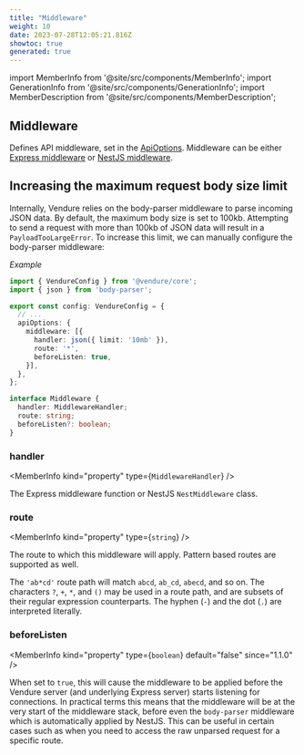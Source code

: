 ```yaml
---
title: "Middleware"
weight: 10
date: 2023-07-28T12:05:21.816Z
showtoc: true
generated: true
---
```

<!-- This file was generated from the Vendure source. Do not modify. Instead, re-run the "docs:build" script -->
import MemberInfo from '@site/src/components/MemberInfo';
import GenerationInfo from '@site/src/components/GenerationInfo';
import MemberDescription from '@site/src/components/MemberDescription';


## Middleware

<GenerationInfo sourceFile="packages/core/src/common/types/common-types.ts" sourceLine="209" packageName="@vendure/core" />

Defines API middleware, set in the <a href='/reference/typescript-api/configuration/api-options#apioptions'>ApiOptions</a>. Middleware can be either
[Express middleware](https://expressjs.com/en/guide/using-middleware.html) or [NestJS middleware](https://docs.nestjs.com/middleware).

## Increasing the maximum request body size limit

Internally, Vendure relies on the body-parser middleware to parse incoming JSON data. By default, the maximum
body size is set to 100kb. Attempting to send a request with more than 100kb of JSON data will result in a
`PayloadTooLargeError`. To increase this limit, we can manually configure the body-parser middleware:

*Example*

```ts
import { VendureConfig } from '@vendure/core';
import { json } from 'body-parser';

export const config: VendureConfig = {
  // ...
  apiOptions: {
    middleware: [{
      handler: json({ limit: '10mb' }),
      route: '*',
      beforeListen: true,
    }],
  },
};
```

```ts title="Signature"
interface Middleware {
  handler: MiddlewareHandler;
  route: string;
  beforeListen?: boolean;
}
```

<div className="members-wrapper">

### handler

<MemberInfo kind="property" type={`MiddlewareHandler`}   />

The Express middleware function or NestJS `NestMiddleware` class.
### route

<MemberInfo kind="property" type={`string`}   />

The route to which this middleware will apply. Pattern based routes are supported as well.

The `'ab*cd'` route path will match `abcd`, `ab_cd`, `abecd`, and so on. The characters `?`, `+`, `*`, and `()` may be used in a route path,
and are subsets of their regular expression counterparts. The hyphen (`-`) and the dot (`.`) are interpreted literally.
### beforeListen

<MemberInfo kind="property" type={`boolean`} default="false"  since="1.1.0"  />

When set to `true`, this will cause the middleware to be applied before the Vendure server (and underlying Express server) starts listening
for connections. In practical terms this means that the middleware will be at the very start of the middleware stack, before even the
`body-parser` middleware which is automatically applied by NestJS. This can be useful in certain cases such as when you need to access the
raw unparsed request for a specific route.


</div>
